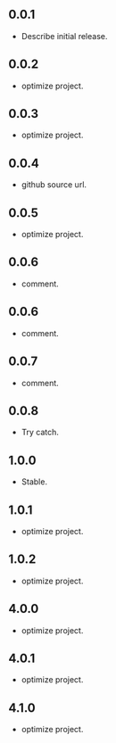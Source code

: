 ## 0.0.1

* Describe initial release.

## 0.0.2

* optimize project.

## 0.0.3

* optimize project.

## 0.0.4

* github source url.

## 0.0.5

* optimize project.

## 0.0.6

* comment.

## 0.0.6

* comment.

## 0.0.7
* comment.

## 0.0.8
* Try catch.

## 1.0.0
* Stable.

## 1.0.1
* optimize project.

## 1.0.2
* optimize project.

## 4.0.0
* optimize project.

## 4.0.1
* optimize project.

## 4.1.0
* optimize project.